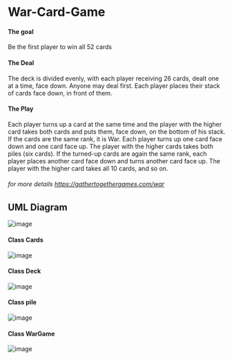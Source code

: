 # War-Card-Game 
#### The goal
Be the first player to win all 52 cards
#### The Deal
The deck is divided evenly, with each player receiving 26 cards, dealt one at a time, face down. Anyone may deal first. Each player places their stack of cards face down, in front of them.

#### The Play

Each player turns up a card at the same time and the player with the higher card takes both cards and puts them, face down, on the bottom of his stack.
If the cards are the same rank, it is War. Each player turns up one card face down and one card face up. The player with the higher cards takes both piles (six cards). If the turned-up cards are again the same rank, each player places another card face down and turns another card face up. The player with the higher card takes all 10 cards, and so on.
###### for more details <https://gathertogethergames.com/war>


## UML Diagram

![image](https://user-images.githubusercontent.com/67281513/164540471-f587880b-932e-47fe-9132-dce5d57f9d6c.png)

#### Class Cards
![image](https://user-images.githubusercontent.com/67281513/164540714-ca8d45ea-7269-4eb8-8d34-5286edcbc453.png)

#### Class Deck
![image](https://user-images.githubusercontent.com/67281513/164540897-0b3ef935-39fa-4cf2-b62b-155adcb876c9.png)

#### Class pile
![image](https://user-images.githubusercontent.com/67281513/164541004-d421d5a0-5c97-4ddf-b2b6-c9a9546df711.png)

#### Class WarGame
![image](https://user-images.githubusercontent.com/67281513/164541148-47fa700b-b3bb-4e59-8a5f-e5b9a31d07e9.png)
